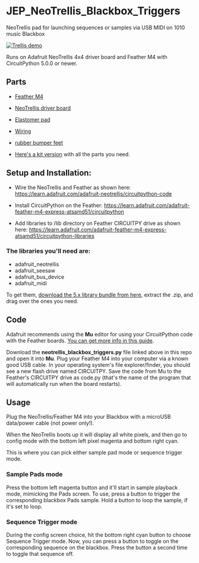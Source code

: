 # JEP_NeoTrellis_Blackbox_Triggers
NeoTrellis pad for launching sequences or samples via USB MIDI on 1010 music Blackbox

[![Trellis demo](http://img.youtube.com/vi/ZG33SLi7mFo/0.jpg)](http://www.youtube.com/watch?v=ZG33SLi7mFo)

Runs on Adafruit NeoTrellis 4x4 driver board and Feather M4 with CircuitPython 5.0.0 or newer.
## Parts
- [Feather M4](https://www.adafruit.com/product/3857)

- [NeoTrellis driver board](https://www.adafruit.com/product/3954)

- [Elastomer pad](https://www.adafruit.com/product/1611)

- [Wiring](https://www.adafruit.com/product/3955)

- [rubber bumper feet](https://www.adafruit.com/product/550)


- [Here's a kit version](https://www.adafruit.com/product/4352) with all the parts you need.



## Setup and Installation:
- Wire the NeoTrellis and Feather as shown here:
https://learn.adafruit.com/adafruit-neotrellis/circuitpython-code

 - Install CircuitPython on the Feather:
https://learn.adafruit.com/adafruit-feather-m4-express-atsamd51/circuitpython

- Add libraries to /lib directory on Feather CIRCUITPY drive as shown here:
https://learn.adafruit.com/adafruit-feather-m4-express-atsamd51/circuitpython-libraries

### The libraries you'll need are:
- adafruit_neotrellis
- adafruit_seesaw
- adafruit_bus_device
- adafruit_midi

To get them, [download the 5.x library bundle from here](https://circuitpython.org/libraries), extract the .zip, and drag over the ones you need.

## Code
Adafruit recommends using the **Mu** editor for using your CircuitPython code with the Feather boards. [You can get more info in this guide](https://learn.adafruit.com/welcome-to-circuitpython/installing-mu-editor).

Download the **neotrellis_blackbox_triggers.py** file linked above in this repo and open it into **Mu**. Plug your Feather M4 into your computer via a known good USB cable. In your operating system's file explorer/finder, you should see a new flash drive named CIRCUITPY. Save the code from Mu to the Feather's CIRCUITPY drive as code.py (that's the name of the program that will automatically run when the board restarts).

## Usage
Plug the NeoTrellis/Feather M4 into your Blackbox with a microUSB data/power cable (not power only!).

When the NeoTrellis boots up it will display all white pixels, and then go to config mode with the bottom left pixel magenta and bottom right cyan.

This is where you can pick either sample pad mode or sequence trigger mode.

### Sample Pads mode
Press the bottom left magenta button and it'll start in sample playback mode, mimicking the Pads screen. To use, press a button to trigger the corresponding blackbox Pads sample. Hold a button to loop the sample, if it's set to loop.

### Sequence Trigger mode
During the config screen choice, hit the bottom right cyan button to choose Sequence Trigger mode. Now, you can press a button to toggle on the corresponding sequence on the blackbox. Press the button a second time to toggle that sequence off.
